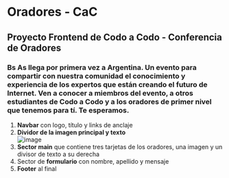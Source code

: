 # Oradores - CaC
## Proyecto Frontend de Codo a Codo - Conferencia de Oradores 
### Bs As llega por primera vez a Argentina. Un evento para compartir con nuestra comunidad el conocimiento y experiencia de los expertos que están creando el futuro de Internet. Ven a conocer a miembros del evento, a otros estudiantes de Codo a Codo y a los oradores de primer nivel que tenemos para tí. Te esperamos.  
1. **Navbar** con logo, título y links de anclaje  
2. **Dividor de la imagen principal y texto**  
  ![image](https://user-images.githubusercontent.com/71678622/236987314-98dbba31-2b6f-41c9-9e33-5341479cb159.png)
3. **Sector main** que contiene tres tarjetas de los oradores, una imagen y un divisor de texto a su derecha  
4. Sector de **formulario** con nombre, apellido y mensaje  
5. **Footer** al final  
